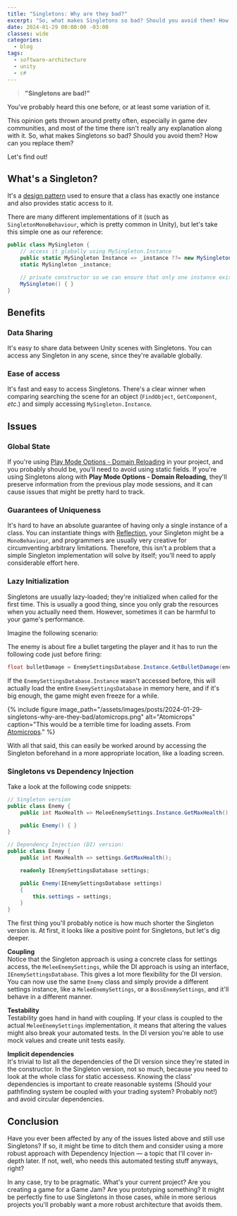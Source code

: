 ```yaml
---
title: "Singletons: Why are they bad?"
excerpt: "So, what makes Singletons so bad? Should you avoid them? How can you replace them? Let's find out!"
date: 2024-01-29 00:00:00 -03:00
classes: wide
categories:
  - blog
tags:
  - software-architecture
  - unity
  - c#
---
```


> **"Singletons are bad!"**

You've probably heard this one before, or at least some variation of it. 

This opinion gets thrown around pretty often, especially in game dev communities, and most of the time there isn't really any explanation along with it.
So, what makes Singletons so bad? Should you avoid them? How can you replace them?

Let's find out!

## What's a Singleton?
It's a [design pattern](https://en.wikipedia.org/wiki/Software_design_pattern) used to ensure that a class has exactly one instance and also provides static access to it.

There are many different implementations of it (such as `SingletonMonoBehaviour`, which is pretty common in Unity), but let's take this simple one as our reference:
```csharp
public class MySingleton {
    // access it globally using MySingleton.Instance
    public static MySingleton Instance => _instance ??= new MySingleton(); 
    static MySingleton _instance;

    // private constructor so we can ensure that only one instance exists
    MySingleton() { }
}
```

## Benefits
### Data Sharing
It's easy to share data between Unity scenes with Singletons. You can access any Singleton in any scene, since they're available globally.

### Ease of access
It's fast and easy to access Singletons. There's a clear winner when comparing searching the scene for an object (`FindObject`, `GetComponent`, *etc*.) and simply accessing `MySingleton.Instance`.

## Issues

### Global State
If you're using [Play Mode Options - Domain Reloading](https://docs.unity3d.com/Manual/DomainReloading.html) in your project, and you probably should be, you'll need to avoid using static fields. If you're using Singletons along with **Play Mode Options - Domain Reloading**, they'll preserve information from the previous play mode sessions, and it can cause issues that might be pretty hard to track. 

### Guarantees of Uniqueness
It's hard to have an absolute guarantee of having only a single instance of a class. You can instantiate things with [Reflection](https://learn.microsoft.com/en-us/dotnet/api/system.reflection?view=net-8.0), your Singleton might be a `MonoBehaviour`, and programmers are usually very creative for circumventing arbitrary limitations.
Therefore, this isn't a problem that a simple Singleton implementation will solve by itself; you'll need to apply considerable effort here.

### Lazy Initialization
Singletons are usually lazy-loaded; they're initialized when called for the first time. This is usually a good thing, since you only grab the resources when you actually need them. However, sometimes it can be harmful to your game's performance.

Imagine the following scenario:

The enemy is about fire a bullet targeting the player and it has to run the following code just before firing:
```csharp
float bulletDamage = EnemySettingsDatabase.Instance.GetBulletDamage(enemyLevel);
```
If the `EnemySettingsDatabase.Instance` wasn't accessed before, this will actually load the entire `EnemySettingsDatabase` in memory here, and if it's big enough, the game might even freeze for a while.

{% include figure image_path="/assets/images/posts/2024-01-29-singletons-why-are-they-bad/atomicrops.png" alt="Atomicrops" caption="This would be a terrible time for loading assets. From [Atomicrops](https://www.atomicrops.com/)." %}

With all that said, this can easily be worked around by accessing the Singleton beforehand in a more appropriate location, like a loading screen.

### Singletons vs Dependency Injection
Take a look at the following code snippets:

```csharp
// Singleton version
public class Enemy {
    public int MaxHealth => MeleeEnemySettings.Instance.GetMaxHealth();

    public Enemy() { }
}
```
```csharp
// Dependency Injection (DI) version:
public class Enemy {
    public int MaxHealth => settings.GetMaxHealth();

    readonly IEnemySettingsDatabase settings;

    public Enemy(IEnemySettingsDatabase settings)
    {
        this.settings = settings;
    }
}
```

The first thing you'll probably notice is how much shorter the Singleton version is. At first, it looks like a positive point for Singletons, but let's dig deeper.

**Coupling**  
Notice that the Singleton approach is using a concrete class for settings access, the `MeleeEnemySettings`, while the DI approach is using an interface, `IEnemySettingsDatabase`. This gives a lot more flexibility for the DI version. You can now use the same `Enemy` class and simply provide a different settings instance, like a `MeleeEnemySettings`, or a `BossEnemySettings`, and it'll behave in a different manner.

**Testability**  
Testability goes hand in hand with coupling. If your class is coupled to the actual `MeleeEnemySettings` implementation, it means that altering the values might also break your automated tests. In the DI version you're able to use mock values and create unit tests easily.

**Implicit dependencies**  
It's trivial to list all the dependencies of the DI version since they're stated in the constructor. In the Singleton version, not so much, because you need to look at the whole class for static accessess.
Knowing the class' dependencies is important to create reasonable systems (Should your pathfinding system be coupled with your trading system? Probably not!) and avoid circular dependencies.

## Conclusion
Have you ever been affected by any of the issues listed above and still use Singletons? If so, it might be time to ditch them and consider using a more robust approach with Dependency Injection — a topic that I'll cover in-depth later. If not, well, who needs this automated testing stuff anyways, right?

In any case, try to be pragmatic. What's your current project? Are you creating a game for a Game Jam? Are you prototyping something? It might be perfectly fine to use Singletons in those cases, while in more serious projects you'll probably want a more robust architecture that avoids them.
